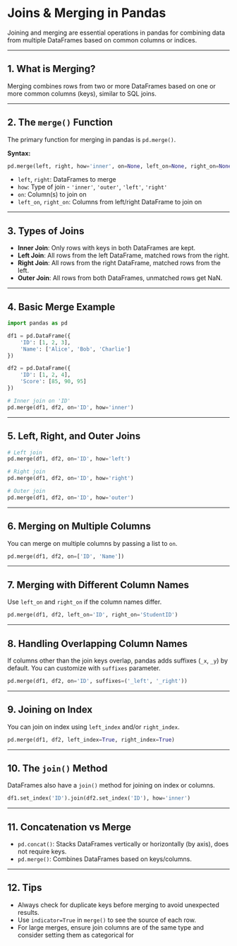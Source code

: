 # Joins & Merging in Pandas

Joining and merging are essential operations in pandas for combining data from multiple DataFrames based on common columns or indices.

---

## 1. What is Merging?

Merging combines rows from two or more DataFrames based on one or more common columns (keys), similar to SQL joins.

---

## 2. The `merge()` Function

The primary function for merging in pandas is `pd.merge()`.

**Syntax:**
```python
pd.merge(left, right, how='inner', on=None, left_on=None, right_on=None)
```
- `left`, `right`: DataFrames to merge
- `how`: Type of join - `'inner'`, `'outer'`, `'left'`, `'right'`
- `on`: Column(s) to join on
- `left_on`, `right_on`: Columns from left/right DataFrame to join on

---

## 3. Types of Joins

- **Inner Join**: Only rows with keys in both DataFrames are kept.
- **Left Join**: All rows from the left DataFrame, matched rows from the right.
- **Right Join**: All rows from the right DataFrame, matched rows from the left.
- **Outer Join**: All rows from both DataFrames, unmatched rows get NaN.

---

## 4. Basic Merge Example

```python
import pandas as pd

df1 = pd.DataFrame({
    'ID': [1, 2, 3],
    'Name': ['Alice', 'Bob', 'Charlie']
})

df2 = pd.DataFrame({
    'ID': [1, 2, 4],
    'Score': [85, 90, 95]
})

# Inner join on 'ID'
pd.merge(df1, df2, on='ID', how='inner')
```

---

## 5. Left, Right, and Outer Joins

```python
# Left join
pd.merge(df1, df2, on='ID', how='left')

# Right join
pd.merge(df1, df2, on='ID', how='right')

# Outer join
pd.merge(df1, df2, on='ID', how='outer')
```

---

## 6. Merging on Multiple Columns

You can merge on multiple columns by passing a list to `on`.

```python
pd.merge(df1, df2, on=['ID', 'Name'])
```

---

## 7. Merging with Different Column Names

Use `left_on` and `right_on` if the column names differ.

```python
pd.merge(df1, df2, left_on='ID', right_on='StudentID')
```

---

## 8. Handling Overlapping Column Names

If columns other than the join keys overlap, pandas adds suffixes (`_x`, `_y`) by default. You can customize with `suffixes` parameter.

```python
pd.merge(df1, df2, on='ID', suffixes=('_left', '_right'))
```

---

## 9. Joining on Index

You can join on index using `left_index` and/or `right_index`.

```python
pd.merge(df1, df2, left_index=True, right_index=True)
```

---

## 10. The `join()` Method

DataFrames also have a `join()` method for joining on index or columns.

```python
df1.set_index('ID').join(df2.set_index('ID'), how='inner')
```

---

## 11. Concatenation vs Merge

- `pd.concat()`: Stacks DataFrames vertically or horizontally (by axis), does not require keys.
- `pd.merge()`: Combines DataFrames based on keys/columns.

---

## 12. Tips

- Always check for duplicate keys before merging to avoid unexpected results.
- Use `indicator=True` in `merge()` to see the source of each row.
- For large merges, ensure join columns are of the same type and consider setting them as categorical for
